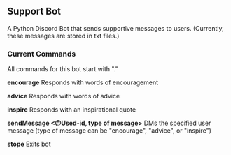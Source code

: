 ## Support Bot

A Python Discord Bot that sends supportive messages to users. (Currently, these messages are stored in txt files.)

### Current Commands 

All commands for this bot start with "."

**encourage** Responds with words of encouragement 

**advice** Responds with words of advice 

**inspire** Responds with an inspirational quote 

**sendMessage <@Used-id, type of message>** DMs the specified user message (type of message can be "encourage", "advice", or "inspire")

**stope** Exits bot
